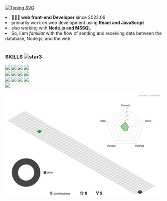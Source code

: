 [![Typing SVG](https://readme-typing-svg.demolab.com?font=Fira+Code&weight=500&letterSpacing=-1.4px&pause=1000&color=99F712&vCenter=true&width=435&lines=Welcome+To+My+Github!%F0%9F%92%9A)](https://git.io/typing-svg)
<li>👩🏻‍💻 <strong>web front-end Developer</strong> since 2022.06</li>
<li>primarily work on web development using <strong>React and JavaScript</strong></li>
<li>also working with <strong>Node.js and MSSQL</strong></li>
<li>So, I am <i>familiar</i> with the flow of sending and receiving data between the database, Node.js, and the web.</li>  

<br/>

### SKILLS <img width="38" alt="star3" src="https://user-images.githubusercontent.com/78655692/151471989-9e21d7a8-a7b6-44b0-b598-2bb204b56b00.png">

<div>
<img src="https://img.shields.io/badge/React-61DAFB?style=for-the-badge&logo=React&logoColor=white">
<img src="https://img.shields.io/badge/Javascript-F7DF1E?style=for-the-badge&logo=Javascript&logoColor=white">
<img src="https://img.shields.io/badge/Redux-764ABC?style=for-the-badge&logo=Redux&logoColor=white">
<img src="https://img.shields.io/badge/MSSQL-CC2927?style=for-the-badge&logo=microsoftsqlserver&logoColor=white">
<br/>
<img src="https://img.shields.io/badge/styledcomponents-DB7093?style=for-the-badge&logo=styledcomponents&logoColor=white">
<img src="https://img.shields.io/badge/SCSS-CC6699?style=for-the-badge&logo=sass&logoColor=white">
<img src="https://img.shields.io/badge/cssmodules-000000?style=for-the-badge&logo=cssmodules&logoColor=white">
<img src="https://img.shields.io/badge/Figma-F24E1E?style=for-the-badge&logo=Figma&logoColor=white"> 
<br/>
<img src="https://img.shields.io/badge/Github-181717?style=for-the-badge&logo=Github&logoColor=white">
<img src="https://img.shields.io/badge/bitbucket-0052CC?style=for-the-badge&logo=bitbucket&logoColor=white">
<img src="https://img.shields.io/badge/jira-0052CC?style=for-the-badge&logo=jira&logoColor=white">
<img src="https://img.shields.io/badge/slack-4A154B?style=for-the-badge&logo=slack&logoColor=white">
<br/>
<img src="https://img.shields.io/badge/TypeScript-3178C6?style=for-the-badge&logo=TypeScript&logoColor=white">
<!-- <img src="https://img.shields.io/badge/Recoil-0179f3?style=for-the-badge&logo=Recoil&logoColor=white"></div> -->
 
![](./profile-3d-contrib/profile-green.svg)
